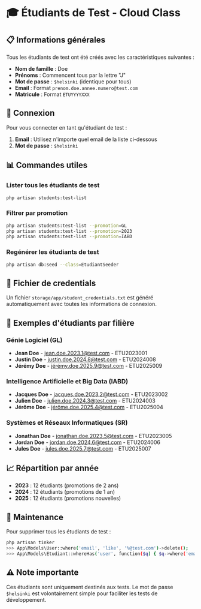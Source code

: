 # 🎓 Étudiants de Test - Cloud Class

## 📋 Informations générales

Tous les étudiants de test ont été créés avec les caractéristiques suivantes :
- **Nom de famille** : Doe
- **Prénoms** : Commencent tous par la lettre "J"
- **Mot de passe** : `$helsinki` (identique pour tous)
- **Email** : Format `prenom.doe.annee.numero@test.com`
- **Matricule** : Format `ETUYYYYXXX`

## 🔐 Connexion

Pour vous connecter en tant qu'étudiant de test :
1. **Email** : Utilisez n'importe quel email de la liste ci-dessous
2. **Mot de passe** : `$helsinki`

## 📊 Commandes utiles

### Lister tous les étudiants de test
```bash
php artisan students:test-list
```

### Filtrer par promotion
```bash
php artisan students:test-list --promotion=GL
php artisan students:test-list --promotion=2023
php artisan students:test-list --promotion=IABD
```

### Regénérer les étudiants de test
```bash
php artisan db:seed --class=EtudiantSeeder
```

## 📁 Fichier de credentials

Un fichier `storage/app/student_credentials.txt` est généré automatiquement avec toutes les informations de connexion.

## 🎯 Exemples d'étudiants par filière

### Génie Logiciel (GL)
- **Jean Doe** - jean.doe.2023.1@test.com - ETU2023001
- **Justin Doe** - justin.doe.2024.8@test.com - ETU2024008
- **Jérémy Doe** - jérémy.doe.2025.9@test.com - ETU2025009

### Intelligence Artificielle et Big Data (IABD)
- **Jacques Doe** - jacques.doe.2023.2@test.com - ETU2023002
- **Julien Doe** - julien.doe.2024.3@test.com - ETU2024003
- **Jérôme Doe** - jérôme.doe.2025.4@test.com - ETU2025004

### Systèmes et Réseaux Informatiques (SR)
- **Jonathan Doe** - jonathan.doe.2023.5@test.com - ETU2023005
- **Jordan Doe** - jordan.doe.2024.6@test.com - ETU2024006
- **Jules Doe** - jules.doe.2025.7@test.com - ETU2025007

## 📈 Répartition par année

- **2023** : 12 étudiants (promotions de 2 ans)
- **2024** : 12 étudiants (promotions de 1 an)
- **2025** : 12 étudiants (promotions nouvelles)

## 🔧 Maintenance

Pour supprimer tous les étudiants de test :
```bash
php artisan tinker
>>> App\Models\User::where('email', 'like', '%@test.com')->delete();
>>> App\Models\Etudiant::whereHas('user', function($q) { $q->where('email', 'like', '%@test.com'); })->delete();
```

## ⚠️ Note importante

Ces étudiants sont uniquement destinés aux tests. Le mot de passe `$helsinki` est volontairement simple pour faciliter les tests de développement.
